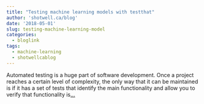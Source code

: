 ```yaml
---
title: "Testing machine learning models with testthat"
author: 'shotwell.ca/blog'
date: '2018-05-01'
slug: testing-machine-learning-model
categories:
  - bloglink
tags:
  - machine-learning
  - shotwellcablog
---
```


Automated testing is a huge part of software development. Once a project reaches a certain level of complexity, the only way that it can be maintained is if it has a set of tests that identify the main functionality and allow you to verify that functionality is[... <i class="fas fa-external-link-alt"></i>](http://shotwell.ca/blog/2018/05/01/testing-machine-learning-models-with-testthat/)


